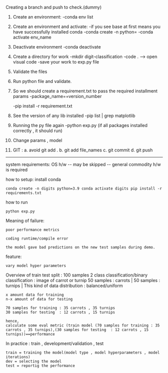 Creating a branch and push to check.(dummy)

1. Create an environment:
	-conda env list
2. Create an environment and activate:
	-if you see base at first means you have successfully installed conda
	-conda create -n <env name> python=<version>
	-conda activate env_name
3. Deactivate environment
	-conda deactivate

4. Create a directory for work
	-mkdir digit-classification
	-code . --> open visual code 
	-save your work to exp.py file
5. Validate the files
6. Run python file and validate.
7. So we should create a requirement.txt to pass the required installment params
	-package_name==version_number

	-pip install -r requirement.txt
8. See the version of any lib installed
	-pip list | grep matplotlib
9. Running the py file again
	-python exp.py (if all packages installed correctly , it should run)

10. Change params , model 
11. GIT :
    a. avoid git add .
    b. git add file_names
    c. git commit 
    d. git push


----------------------------------------------------------------------
system requirements: OS h/w -- may be skipped -- general commodity h/w is required

how to setup: 
	install conda

	conda create -n digits python=3.9 conda activate digits pip install -r requirements.txt

how to run

	python exp.py

Meaning of failure:

	poor performance metrics

	coding runtime/compile error

	the model gave bad predictions on the new test samples during demo.

feature:

	vary model hyper parameters



Overview of train test split :
	100 samples
	2 class classification/binary classification : image of carrot or turnip
	50 samples : carrots   |
	50 samples : turnips   |
	This kind of data distribution : balanced/uniform


	x amount data for training
	n-x amount of data for testing

	70 samples for training : 35 carrots , 35 turnips
	30 samples for testing  : 12 carrots , 15 turnips

	hence,
	calculate some eval metric (train model (70 samples for training : 35 carrots , 35 turnips),(30 samples for testing  : 12 carrots , 15 turnips))==performance

In practice :
    train , development/validation , test

	train = training the model(model type , model hyperparameters , model iterations)
	dev = selecting the model
	test = reportig the performance

